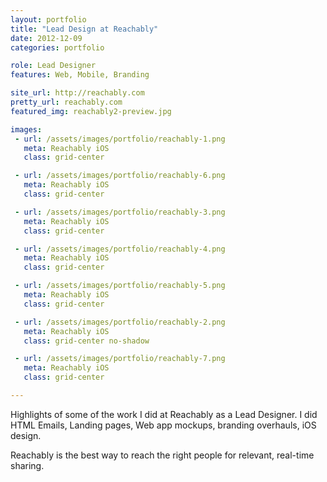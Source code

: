 ```yaml
---
layout: portfolio
title: "Lead Design at Reachably"
date: 2012-12-09
categories: portfolio

role: Lead Designer
features: Web, Mobile, Branding

site_url: http://reachably.com
pretty_url: reachably.com
featured_img: reachably2-preview.jpg

images:
 - url: /assets/images/portfolio/reachably-1.png
   meta: Reachably iOS
   class: grid-center

 - url: /assets/images/portfolio/reachably-6.png
   meta: Reachably iOS
   class: grid-center

 - url: /assets/images/portfolio/reachably-3.png
   meta: Reachably iOS
   class: grid-center

 - url: /assets/images/portfolio/reachably-4.png
   meta: Reachably iOS
   class: grid-center

 - url: /assets/images/portfolio/reachably-5.png
   meta: Reachably iOS
   class: grid-center

 - url: /assets/images/portfolio/reachably-2.png
   meta: Reachably iOS
   class: grid-center no-shadow

 - url: /assets/images/portfolio/reachably-7.png
   meta: Reachably iOS
   class: grid-center

---
```


Highlights of some of the work I did at Reachably as a Lead Designer. I did HTML Emails, Landing pages,
Web app mockups, branding overhauls, iOS design.

Reachably is the best way to reach the right people for relevant, real-time sharing.